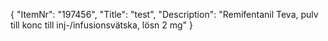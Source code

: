 {
  "ItemNr": "197456",
  "Title": "test",
  "Description": "Remifentanil Teva, pulv till konc till inj-/infusionsvätska, lösn 2 mg"
}